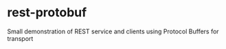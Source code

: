 # rest-protobuf
Small demonstration of REST service and clients using Protocol Buffers for transport
